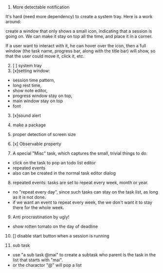 1. More detectable notification

It's hard (need more dependency) to create a system tray. Here is a work around:

create a window that only shows a small icon, indicating that a session is going on. We can make it
stay on top all the time, and place it in a corner.

If a user want to interact with it, he can hover over the icon, then a full window 
(the task name, progress bar, along with the title bar) will show, so that the user could
move it, click it, etc.

2. [ ] system tray
2. [x]setting window:

  * session time pattern, 
  * long rest time, 
  * show note editor, 
  * progress window stay on top, 
  * main window stay on top
  * font
  
3. [x]sound alert

4. make a package

5. proper detection of screen size

6. [x] Observable property

7. A special "Misc" task, which captures the small, trivial things to do.
  - click on the task to pop an todo list editor 
  - repeated events
  - also can be created in the normal task editor dialog
  
8. repeated events: tasks are set to repeat every week, month or year.
  - no "repeat every day", since such tasks can stay on the task list, as long as it is not done.
  - if we want an event to repeat every week, the we don't want it to stay there for the whole week.

9. Anti procrastination by ugly!
  - show rotten tomato on the day of deadline
  
10. [] disable start button when a session is running

11. sub task 
  * use "a sub task @mai" to create a subtask who parent is the task in the list that starts with "mai".
  * or the charactor "@" will pop a list 